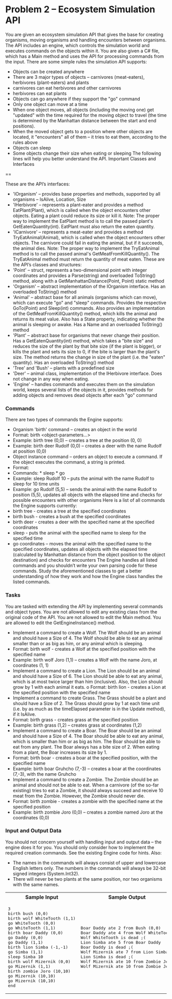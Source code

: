 Problem 2 – Ecosystem Simulation API
==================================
You are given an ecosystem simulation API that gives the base for creating organisms, moving organisms and handling encounters between organisms. The API includes an engine, which controls the simulation world and executes commands on the objects within it. You are also given a C# file, which has a Main method and uses the API for processing commands from the input.
There are some simple rules the simulation API supports:
*	Objects can be created anywhere
*	There are 3 major types of objects – carnivores (meat-eaters), herbivores (plant-eaters) and plants
*	carnivores can eat herbivores and other carnivores
   *	herbivores can eat plants
*	Objects can go anywhere if they support the "go" command
   *	Only one object can move at a time
   *	When one object moves, all objects (including the moving one) get "updated" with the time required for the moving object to travel (the time is determined by the Manhattan distance between the start and end positions).
   *	When the moved object gets to a position where other objects are located, it "encounters" all of them – it tries to eat them, according to the rules above
*	Objects can sleep
*	Some objects change their size when eating or sleeping
The following lines will help you better understand the API.
Important Classes and Interfaces

==

These are the API’s interfaces:
* 'IOrganism' – provides base properties and methods, supported by all organisms – IsAlive, Location, Size
*	'IHerbivore' – represents a plant-eater and provides a method EatPlant(Plant), which is called when the object encounters other objects. Eating a plant could reduce its size or kill it. Note: The proper way to implement the EatPlant method is to call the passed plant's GetEatenQuantity(int). EatPlant must also return the eaten quantity.
*	'ICarnivore' – represents a meat-eater and provides a method TryEatAnimal(Animal), which is called when the object encounters other objects. The carnivore could fail in eating the animal, but if it succeeds, the animal dies. Note: The proper way to implement the TryEatAnimal method is to call the passed animal's GetMeatFromKillQuantity(). The TryEatAnimal method must return the quantity of meat eaten.
These are the API’s classes and structures:
*	'Point' – struct, represents a two-dimensional point with integer coordinates and provides a Parse(string) and overloaded ToString() method, along with a GetManhattanDistance(Point, Point) static method
*	'Organism' – abstract implementation of the IOrganism interface. Has an overloaded ToString() method
*	'Animal' – abstract base for all animals (organisms which can move), which can execute "go" and "sleep" commands. Provides the respective GoTo(Point) and Sleep(int) commands. Also provides an implementation of the GetMeatFromKillQuantity() method, which kills the animal and returns its meat value. Also has a State property, indicating whether the animal is sleeping or awake. Has a Name and an overloaded ToString() method
*	'Plant' – abstract base for organisms that never change their position. Has a GetEatenQuantity(int) method, which takes a "bite size" and reduces the size of the plant by that bite size (if the plant is bigger), or kills the plant and sets its size to 0, if the bite is larger than the plant's size. The method returns the change in size of the plant (i.e. the "eaten" quantity). Has an overloaded ToString() method
*	'Tree' and 'Bush' – plants with a predefined size 
*	'Deer' – animal class, implementation of the IHerbivore interface. Does not change in any way when eating.
*	'Engine' – handles commands and executes them on the simulation world, keeps several lists of the objects in it, provides methods for adding objects and removes dead objects after each "go" command
### Commands
There are two types of commands the Engine supports:	
*	Organism 'birth' command – creates an object in the world
   *	Format: birth <object-type-name> <object-parameters…>
   *	Example: birth tree (0,0) – creates a tree at the position (0, 0)
   *	Example: birth deer Rudolf (0,0) – creates a deer with the name Rudolf at position (0,0)
*	Object instance command – orders an object to execute a command. If the object executes the command, a string is printed.
   *	Format: <command-name> <object-name> <command-parameters>
   *	Commands:
      *	sleep <object-name> <time>
      *	go <object-name> <position> 
   *	Example: sleep Rudolf 10 – puts the animal with the name Rudolf to sleep for 10 time units
   *	Example: go Rudolf (5,5) – sends the animal with the name Rudolf to position (5,5), updates all objects with the elapsed time and checks for possible encounters with other organisms
Here is a list of all commands the Engine supports currently:
*	birth tree <position> - creates a tree at the specified coordinates
*	birth bush <position> - creates a bush at the specified coordinates
*	birth deer <name> <coordinates> - creates a deer with the specified name at the specified coordinates
*	sleep <name> <time> - puts the animal with the specified name to sleep for the specified time
*	go <name> coordinates – moves the animal with the specified name to the specified coordinates, updates all objects with the elapsed time (calculated by Manhattan distance from the object position to the object destination) and checks for encounters
The Engine handles all listed commands and you shouldn’t write your own parsing code for these commands.
Study the aforementioned classes to get a better understanding of how they work and how the Engine class handles the listed commands.
### Tasks
You are tasked with extending the API by implementing several commands and object types. You are not allowed to edit any existing class from the original code of the API. You are not allowed to edit the Main method. You are allowed to edit the GetEngineInstance() method.
*	Implement a command to create a Wolf. The Wolf should be an animal and should have a Size of 4. The Wolf should be able to eat any animal smaller than or as big as him, or any animal which is sleeping.
   *	Format: birth wolf <name> <position> - creates a Wolf at the specified position with the specified name
   *	Example: birth wolf Joro (1,1) – creates a Wolf with the name Joro, at coordinates (1, 1)
*	Implement a command to create a Lion. The Lion should be an animal and should have a Size of 6. The Lion should be able to eat any animal, which is at most twice larger than him (inclusive). Also, the Lion should grow by 1 with each animal it eats.
o	Format: birth lion <name> <position> - creates a Lion at the specified position with the specified name
*	Implement a command to create Grass. The Grass should be a plant and should have a Size of 2. The Grass should grow by 1 at each time unit (i.e. by as much as the timeElapsed parameter is in the Update method), if it IsAlive.
   *	Format: birth grass <position> - creates grass at the specified position
   * Example: birth grass (1,2) – creates grass at coordinates (1,2)
*	Implement a command to create a Boar. The Boar should be an animal and should have a Size of 4. The Boar should be able to eat any animal, which is smaller than him or as big as him. The Boar should be able to eat from any plant. The Boar always has a bite size of 2. When eating from a plant, the Boar increases its size by 1.
   *	Format: birth boar <name> <position> - creates a boar at the specified position, with the specified name
   *	Example: birth boar Gruhcho (7,-3) – creates a boar at the coordinates (7,-3), with the name Gruhcho
*	Implement a command to create a Zombie. The Zombie should be an animal and should not be able to eat. When a carnivore (of the so-far existing) tries to eat a Zombie, it should always succeed and receive 10 meat from the Zombie. However, the Zombie should never die. 
   *	Format: birth zombie <name> <position> - creates a zombie with the specified name at the specified position
   *	Example: birth zombie Joro (0,0) – creates a zombie named Joro at the coordinates (0,0)
### Input and Output Data
You should not concern yourself with handling input and output data – the engine does it for you. You should only consider how to implement the required creation commands. See the existing Engine code for hints. Also:
*	The names in the commands will always consist of upper and lowercase English letters only. The numbers in the commands will always be 32-bit signed integers (System.Int32).
*	There will never be two plants at the same position, nor two organisms with the same names.

<table>
    <tr>
        <th>Sample Input</th>
        <th>Sample Output</th>
    </tr>
    <tr>
        <td>
<pre>3
birth bush (0,0)
birth wolf WhiteTooth (1,1)
go WhiteTooth (0,0)
go WhiteTooth (1,1)
birth boar Daddy (0,0)
go Daddy (0,0)
go Daddy (1,1)
birth lion Simba (-1,-1)
go Simba (1,1)
sleep Simba 10
birth wolf Mizernik (0,0)
go Mizernik (1,1)
birth zombie Joro (10,10)
go Mizernik (10,10)
go Mizernik (10,10) 
end</pre>
        </td>
        <td>
<pre>Boar Daddy ate 2 from Bush (0,0)
Boar Daddy ate 4 from Wolf WhiteTooth
Wolf WhiteTooth is dead ;(
Lion Simba ate 5 from Boar Daddy
Boar Daddy is dead ;(
Wolf Mizernik ate 7 from Lion Simba
Lion Simba is dead ;(
Wolf Mizernik ate 10 from Zombie Joro
Wolf Mizernik ate 10 from Zombie Joro</pre>
        </td>
    </tr>
</table>
